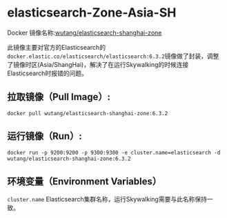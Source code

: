 # elasticsearch-Zone-Asia-SH

Docker 镜像名称:[wutang/elasticsearch-shanghai-zone](https://hub.docker.com/r/wutang/elasticsearch-shanghai-zone/)

此镜像主要对官方的Elasticsearch的```docker.elastic.co/elasticsearch/elasticsearch:6.3.2```镜像做了封装，调整了镜像时区(Asia/ShangHai)，解决了在运行Skywalking的时候连接Elasticsearch时报错的问题。

## 拉取镜像（Pull Image）:
```docker pull wutang/elasticsearch-shanghai-zone:6.3.2```

## 运行镜像（Run）:
```docker run -p 9200:9200 -p 9300:9300 -e cluster.name=elasticsearch -d wutang/elasticsearch-shanghai-zone:6.3.2```

## 环境变量（Environment Variables）
```cluster.name```
Elasticsearch集群名称，运行Skywalking需要与此名称保持一致。





